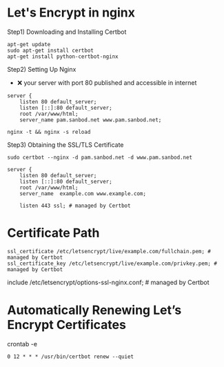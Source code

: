 # Let's Encrypt in nginx
Step1) Downloading and Installing Certbot
```
apt-get update
sudo apt-get install certbot
apt-get install python-certbot-nginx
```

Step2) Setting Up Nginx
- :x: your server with port 80 published and accessible in internet
```
server {
    listen 80 default_server;
    listen [::]:80 default_server;
    root /var/www/html;
    server_name pam.sanbod.net www.pam.sanbod.net;
```
```
nginx -t && nginx -s reload
```
Step3) Obtaining the SSL/TLS Certificate
```
sudo certbot --nginx -d pam.sanbod.net -d www.pam.sanbod.net
```
```
server {
    listen 80 default_server;
    listen [::]:80 default_server;
    root /var/www/html;
    server_name  example.com www.example.com;

    listen 443 ssl; # managed by Certbot
```

# Certificate Path
```
ssl_certificate /etc/letsencrypt/live/example.com/fullchain.pem; # managed by Certbot
ssl_certificate_key /etc/letsencrypt/live/example.com/privkey.pem; # managed by Certbot
```
include /etc/letsencrypt/options-ssl-nginx.conf; # managed by Certbot


# Automatically Renewing Let’s Encrypt Certificates
crontab -e
```
0 12 * * * /usr/bin/certbot renew --quiet
```
